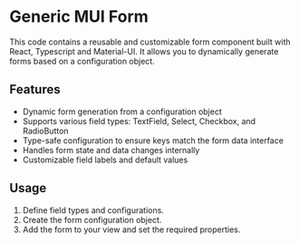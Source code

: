 # Generic MUI Form

This code contains a reusable and customizable form component built with React, Typescript and Material-UI. It allows you to dynamically generate forms based on a configuration object.

## Features

- Dynamic form generation from a configuration object
- Supports various field types: TextField, Select, Checkbox, and RadioButton
- Type-safe configuration to ensure keys match the form data interface
- Handles form state and data changes internally
- Customizable field labels and default values

## Usage

1. Define field types and configurations.
2. Create the form configuration object.
3. Add the form to your view and set the required properties.
